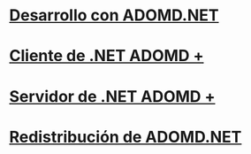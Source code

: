 # [Desarrollo con ADOMD.NET](developing-with-adomd-net.md)

# [Cliente de .NET ADOMD +](../../../analysis-services/multidimensional-models-adomd-net-client/adomd-net-client-functionality.md)
# [Servidor de .NET ADOMD +](../../../analysis-services/multidimensional-models-adomd-net-server/adomd-net-server-functionality.md)

# [Redistribución de ADOMD.NET](redistributing-adomd-net.md)
